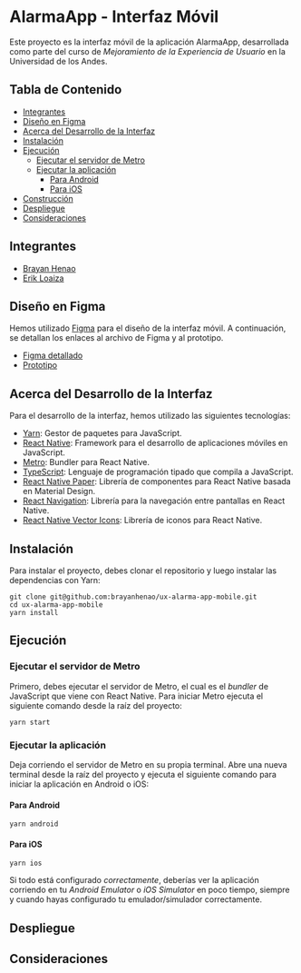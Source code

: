 # AlarmaApp - Interfaz Móvil

Este proyecto es la interfaz móvil de la aplicación AlarmaApp, desarrollada como parte del curso de
_*Mejoramiento de la Experiencia de Usuario*_ en la Universidad de los Andes.

## Tabla de Contenido

- [Integrantes](#integrantes)
- [Diseño en Figma](#diseño-en-figma)
- [Acerca del Desarrollo de la Interfaz](#acerca-del-desarrollo-de-la-interfaz)
- [Instalación](#instalación)
- [Ejecución](#ejecución)
    - [Ejecutar el servidor de Metro](#ejecutar-el-servidor-de-metro)
    - [Ejecutar la aplicación](#ejecutar-la-aplicación)
        - [Para Android](#para-android)
        - [Para iOS](#para-ios)
- [Construcción](#construcción)
- [Despliegue](#despliegue)
- [Consideraciones](#consideraciones)

## Integrantes

- [Brayan Henao](https://www.github.com/brayanhenao)
- [Erik Loaiza](https://www.github.com/erikloaiza)

## Diseño en Figma

Hemos utilizado [Figma](https://www.figma.com) para el diseño de la interfaz móvil. A continuación, se detallan los
enlaces al archivo de Figma y al prototipo.

- [Figma detallado](https://www.figma.com/file/QmtTqW4KTHQG8jDWNJUL8X/UX---Alarma-App-(Mobile)-(Full)?type=design&mode=design&t=rv2cEoFN5F5gghCA-0)
- [Prototipo](https://www.figma.com/proto/QmtTqW4KTHQG8jDWNJUL8X/UX-Alarma-App-Mobile-Full?type=design&node-id=54495-24451&t=rv2cEoFN5F5gghCA-0&scaling=contain&page-id=54495%3A24451&starting-point-node-id=54811%3A27755)

## Acerca del Desarrollo de la Interfaz

Para el desarrollo de la interfaz, hemos utilizado las siguientes tecnologías:

- [Yarn](https://yarnpkg.com): Gestor de paquetes para JavaScript.
- [React Native](https://reactnative.dev): Framework para el desarrollo de aplicaciones móviles en JavaScript.
- [Metro](https://facebook.github.io/metro): Bundler para React Native.
- [TypeScript](https://www.typescriptlang.org): Lenguaje de programación tipado que compila a JavaScript.
- [React Native Paper](https://callstack.github.io/react-native-paper): Librería de componentes para React Native basada
  en Material Design.
- [React Navigation](https://reactnavigation.org): Librería para la navegación entre pantallas en React Native.
- [React Native Vector Icons](https://oblador.github.io/react-native-vector-icons/): Librería de iconos para React
  Native.

## Instalación

Para instalar el proyecto, debes clonar el repositorio y luego instalar las dependencias con Yarn:

```shell
git clone git@github.com:brayanhenao/ux-alarma-app-mobile.git
cd ux-alarma-app-mobile
yarn install
```

## Ejecución

### Ejecutar el servidor de Metro

Primero, debes ejecutar el servidor de Metro, el cual es el _bundler_ de JavaScript que viene con React Native. Para
iniciar Metro ejecuta el siguiente comando desde la raíz del proyecto:

```shell
yarn start
```

### Ejecutar la aplicación

Deja corriendo el servidor de Metro en su propia terminal. Abre una nueva terminal desde la raíz del proyecto y ejecuta
el siguiente comando para iniciar la aplicación en Android o iOS:

#### Para Android

```shell
yarn android
```

#### Para iOS

```shell
yarn ios
```

Si todo está configurado _correctamente_, deberías ver la aplicación corriendo en tu _Android Emulator_ o _iOS
Simulator_ en poco tiempo, siempre y cuando hayas configurado tu emulador/simulador correctamente.

## Despliegue

## Consideraciones

